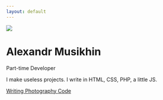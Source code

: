 ```yaml
---
layout: default
---
```


<div class="row content">
    <div class="col-md-8 text-center">
        <img src="{% link assets/alexandr-musikhin-picture_min.png %}" class="img-fluid avatar">
        <h1>Alexandr Musikhin</h1>
        <p class="subtitle is-4">Part-time Developer</p>
        <p class="subtitle">I make useless projects. I write in HTML, CSS, PHP, a little JS.</p>
        <a class="btn btn-light btn-lg" href="https://medium.com/@tophackr">
            <i class="fas fa-pencil-alt"></i>
            Writing
        </a>
        <a class="btn btn-light btn-lg" href="https://unsplash.com/@tophackr">
            <i class="fas fa-camera"></i>
            Photography
        </a>
        <a class="btn btn-light btn-lg" href="https://github.com/tophackr">
            <i class="fab fa-github"></i>
            Code
        </a>
    </div>
</div>